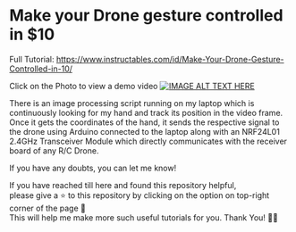 # Make your Drone gesture controlled in $10

Full Tutorial: https://www.instructables.com/id/Make-Your-Drone-Gesture-Controlled-in-10/

Click on the Photo to view a demo video 
[![IMAGE ALT TEXT HERE](https://i.ytimg.com/vi_webp/XhHzeBEhZjA/maxresdefault.webp)](https://youtu.be/XhHzeBEhZjA)

There is an image processing script running on my laptop which is continuously looking for my hand and track its position in the video frame. Once it gets the coordinates of the hand, it sends the respective signal to the drone using Arduino connected to the laptop along with an NRF24L01 2.4GHz Transceiver Module which directly communicates with the receiver board of any R/C Drone.

If you have any doubts, you can let me know!

If you have reached till here and found this repository helpful,</br>
please give a ⭐ to this repository by clicking on the option on top-right corner of the page 🙂</br>
This will help me make more such useful tutorials for you. Thank You! ✌🏻</br>
